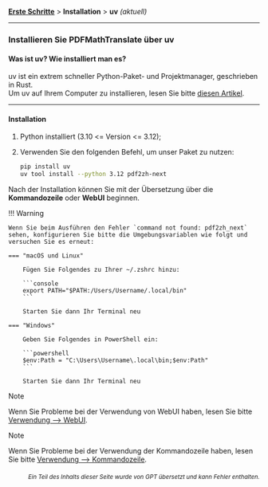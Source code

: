 [**Erste Schritte**](./getting-started.md) > **Installation** > **uv** _(aktuell)_

---

### Installieren Sie PDFMathTranslate über uv

#### Was ist uv? Wie installiert man es?

uv ist ein extrem schneller Python-Paket- und Projektmanager, geschrieben in Rust.
<br>
Um uv auf Ihrem Computer zu installieren, lesen Sie bitte [diesen Artikel](https://docs.astral.sh/uv/getting-started/installation/).

---

#### Installation

1. Python installiert (3.10 <= Version <= 3.12);

2. Verwenden Sie den folgenden Befehl, um unser Paket zu nutzen:

    ```bash
    pip install uv
    uv tool install --python 3.12 pdf2zh-next
    ```

Nach der Installation können Sie mit der Übersetzung über die **Kommandozeile** oder **WebUI** beginnen.

!!! Warning

    Wenn Sie beim Ausführen den Fehler `command not found: pdf2zh_next` sehen, konfigurieren Sie bitte die Umgebungsvariablen wie folgt und versuchen Sie es erneut:

    === "macOS und Linux"

        Fügen Sie Folgendes zu Ihrer ~/.zshrc hinzu:

        ```console
        export PATH="$PATH:/Users/Username/.local/bin"
        ```

        Starten Sie dann Ihr Terminal neu

    === "Windows"

        Geben Sie Folgendes in PowerShell ein:

        ```powershell
        $env:Path = "C:\Users\Username\.local\bin;$env:Path"
        ```

        Starten Sie dann Ihr Terminal neu

> [!NOTE]
> Wenn Sie Probleme bei der Verwendung von WebUI haben, lesen Sie bitte [Verwendung --> WebUI](./USAGE_webui.md).

> [!NOTE]
> Wenn Sie Probleme bei der Verwendung der Kommandozeile haben, lesen Sie bitte [Verwendung --> Kommandozeile](./USAGE_commandline.md).

<div align="right"> 
<h6><small>Ein Teil des Inhalts dieser Seite wurde von GPT übersetzt und kann Fehler enthalten.</small></h6>